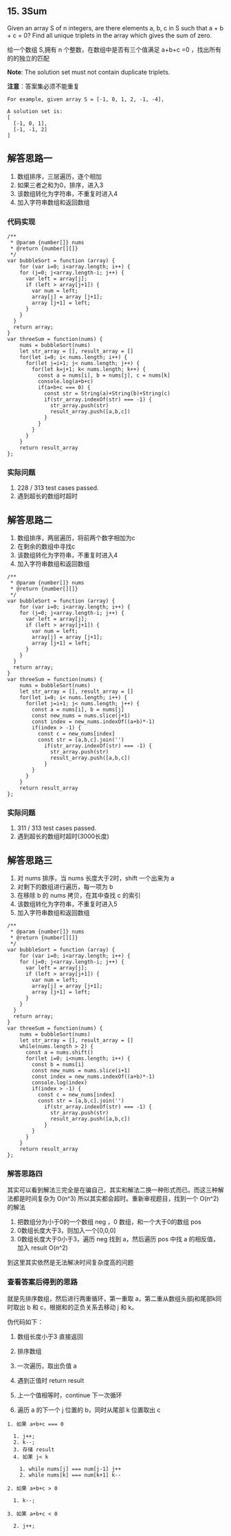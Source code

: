## 15. 3Sum

Given an array S of n integers, are there elements a, b, c in S such that a + b + c = 0? Find all unique triplets in the array which gives the sum of zero.

给一个数组 S,拥有 n 个整数，在数组中是否有三个值满足 a+b+c =0 ，找出所有的的独立的匹配

**Note**: The solution set must not contain duplicate triplets.

**注意**：答案集必须不能重复

```
For example, given array S = [-1, 0, 1, 2, -1, -4],

A solution set is:
[
  [-1, 0, 1],
  [-1, -1, 2]
]
```

## 解答思路一

1. 数组排序，三层遍历，逐个相加
2. 如果三者之和为0，排序，进入3
3. 该数组转化为字符串，不重复时进入4
4. 加入字符串数组和返回数组

### 代码实现

```
/**
 * @param {number[]} nums
 * @return {number[][]}
 */
var bubbleSort = function (array) {
	for (var i=0; i<array.length; i++) {	
    for (j=0; j<array.length-i; j++) {	
      var left = array[j];
      if (left > array[j+1]) {
        var num = left;
        array[j] = array [j+1];
        array [j+1] = left;
      }
    }
  }
  return array;
} 
var threeSum = function(nums) {
    nums = bubbleSort(nums)
    let str_array = [], result_array = []
    for(let i=0; i< nums.length; i++) {
      for(let j=i+1; j< nums.length; j++) {
        for(let k=j+1; k< nums.length; k++) {
          const a = nums[i], b = nums[j], c = nums[k]
          console.log(a+b+c)
          if(a+b+c === 0) {
            const str = String(a)+String(b)+String(c)
            if(str_array.indexOf(str) === -1) {
              str_array.push(str)
              result_array.push([a,b,c])
            }
          }
        }
      }
    }
    return result_array
};
```

### 实际问题

1. 228 / 313 test cases passed.
2. 遇到超长的数组时超时

## 解答思路二

1. 数组排序，两层遍历，将前两个数字相加为c
2. 在剩余的数组中寻找c
3. 该数组转化为字符串，不重复时进入4
4. 加入字符串数组和返回数组

```
/**
 * @param {number[]} nums
 * @return {number[][]}
 */
var bubbleSort = function (array) {
	for (var i=0; i<array.length; i++) {	
    for (j=0; j<array.length-i; j++) {	
      var left = array[j];
      if (left > array[j+1]) {
        var num = left;
        array[j] = array [j+1];
        array [j+1] = left;
      }
    }
  }
  return array;
} 
var threeSum = function(nums) {
    nums = bubbleSort(nums)
    let str_array = [], result_array = []
    for(let i=0; i< nums.length; i++) {
      for(let j=i+1; j< nums.length; j++) {
        const a = nums[i], b = nums[j]
        const new_nums = nums.slice(j+1)
        const index = new_nums.indexOf((a+b)*-1)
        if(index > -1) {
          const c = new_nums[index]
          const str = [a,b,c].join('')
            if(str_array.indexOf(str) === -1) {
              str_array.push(str)
              result_array.push([a,b,c])
            }
        }
      }
    }
    return result_array
};
```

### 实际问题

1. 311 / 313 test cases passed.
2. 遇到超长的数组时超时(3000长度)

## 解答思路三

1. 对 nums 排序，当 nums 长度大于2时，shift 一个出来为 a
2. 对剩下的数组进行遍历，每一项为 b
3. 在移除 b 的 nums 拷贝，在其中查找 c 的索引
4. 该数组转化为字符串，不重复时进入5
5. 加入字符串数组和返回数组

```
/**
 * @param {number[]} nums
 * @return {number[][]}
 */
var bubbleSort = function (array) {
	for (var i=0; i<array.length; i++) {
    for (j=0; j<array.length-i; j++) {	
      var left = array[j];
      if (left > array[j+1]) {
        var num = left;
        array[j] = array [j+1];
        array [j+1] = left;
      }
    }
  }
  return array;
} 
var threeSum = function(nums) {
    nums = bubbleSort(nums)
    let str_array = [], result_array = []
    while(nums.length > 2) {
      const a = nums.shift()
      for(let i=0; i<nums.length; i++) {
        const b = nums[i]
        const new_nums = nums.slice(i+1)
        const index = new_nums.indexOf((a+b)*-1)
        console.log(index)
        if(index > -1) {
          const c = new_nums[index]
          const str = [a,b,c].join('')
            if(str_array.indexOf(str) === -1) {
              str_array.push(str)
              result_array.push([a,b,c])
            }
        }
      }
    }
    return result_array
};
```


### 解答思路四

其实可以看到解法三完全是在骗自己，其实和解法二换一种形式而已。而这三种解法都是时间复杂为 O(n^3) 所以其实都会超时。重新审视题目，找到一个 O(n^2) 的解法

1. 把数组分为小于0的一个数组 neg ，0 数组，和一个大于0的数组 pos
2. 0数组长度大于3，则加入一个[0,0,0]
3. 0数组长度大于0小于3，遍历 neg 找到 a，然后遍历 pos 中找 a 的相反值，加入 result O(n^2)

到这里其实依然是无法解决时间复杂度高的问题

### 查看答案后得到的思路

就是先排序数组，然后进行两重循环，第一重取 a，第二重从数组头部j和尾部k同时取出 b 和 c，根据和的正负关系去移动 j 和 k。

伪代码如下：
1. 数组长度小于3 直接返回
2. 排序数组
3. 一次遍历，取出负值 a

  1. 遇到正值时 return result
  2. 上一个值相等时，continue 下一次循环
  3. 遍历 a 的下一个 j 位置的 b，同时从尾部 k 位置取出 c

    1. 如果 a+b+c === 0 

      1. j++;
      2. k--;
      3. 存储 result
      4. 如果 j< k

        1. while nums[j] === num[j-1] j++
        2. while nums[k] === num[k+1] k--

    2. 如果 a+b+c > 0

      1. k--;
    
    3. 如果 a+b+c < 0

      2. j++;